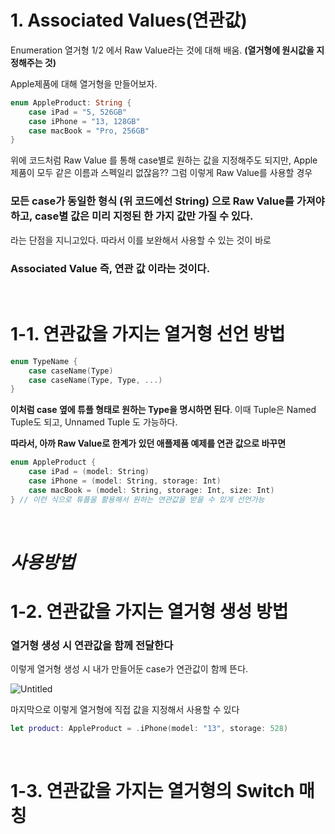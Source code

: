 
# 1. Associated Values(연관값)

Enumeration 열거형 1/2 에서 Raw Value라는 것에 대해 배움. **(열거형에 원시값을 지정해주는 것)**

Apple제품에 대해 열거형을 만들어보자.

```swift
enum AppleProduct: String {
    case iPad = "5, 526GB"
    case iPhone = "13, 128GB"
    case macBook = "Pro, 256GB"
}
```

위에 코드처럼 Raw Value 를 통해 case별로 원하는 값을 지정해주도 되지만,  Apple 제품이 모두 같은 이름과 스펙일리 없잖음?? 그럼 이렇게 Raw Value를 사용할 경우

### 모든 case가 동일한 형식 (위 코드에선 String) 으로 Raw Value를 가져야 하고, case별 값은 미리 지정된 한 가지 값만 가질 수 있다.

라는 단점을 지니고있다.  따라서 이를 보완해서 사용할 수 있는 것이 바로 

### Associated Value 즉, 연관 값 이라는 것이다.

</br>

# 1-1. 연관값을 가지는 열거형 선언 방법

```swift
enum TypeName {
    case caseName(Type)
	case caseName(Type, Type, ...)
}
```

**이처럼 case 옆에 튜플 형태로 원하는 Type을 명시하면 된다**.  이때 Tuple은 Named Tuple도 되고, Unnamed Tuple 도 가능하다.

**따라서, 아까 Raw Value로 한계가 있던 애플제품 예제를 연관 값으로 바꾸면**

```swift
enum AppleProduct {
	case iPad = (model: String)
	case iPhone = (model: String, storage: Int)
	case macBook = (model: String, storage: Int, size: Int)
} // 이런 식으로 튜플을 활용해서 원하는 연관값을 받을 수 있게 선언가능
```

</br>

# *사용방법*

# 1-2. 연관값을 가지는 열거형 생성 방법

### 열거형 생성 시 연관값을 함께 전달한다

이렇게 열거형 생성 시 내가 만들어둔 case가 연관값이 함께 뜬다.

![Untitled](https://s3-us-west-2.amazonaws.com/secure.notion-static.com/3fa4577f-58ad-4f36-a8c7-4af687238f0c/Untitled.png)

마지막으로 이렇게 열거형에 직접 값을 지정해서 사용할 수 있다

```swift
let product: AppleProduct = .iPhone(model: "13", storage: 528)
```

</br>

# 1-3. 연관값을 가지는 열거형의 Switch 매칭

